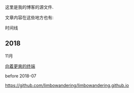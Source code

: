 这里是我的博客的源文件. 

文章内容在这些地方也有: 

时间线

## 2018

11月

[向着更爽的终端](./2018/11/2018-11-4-向着更爽的终端.md) 



before 2018-07

https://github.com/limbowandering/limbowandering.github.io

